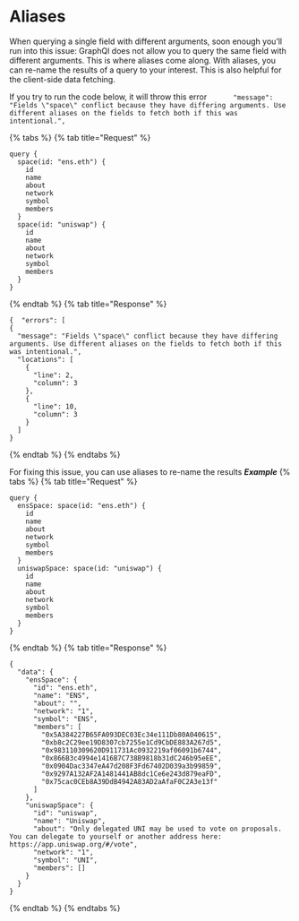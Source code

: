 
# Aliases

When querying a single field with different arguments, soon enough you’ll run into this issue:  GraphQl does not allow you to  query the same field with different arguments. This is where aliases come along. With aliases, you can re-name the results of a query to your interest. This is also helpful for the client-side data fetching. 

If you try to run the code below, it will throw this error ```      "message": "Fields \"space\" conflict because they have differing arguments. Use different aliases on the fields to fetch both if this was intentional.",```

{% tabs %} {% tab title="Request" %}
```
query {
  space(id: "ens.eth") {
    id
    name
    about
    network
    symbol
    members
  } 
  space(id: "uniswap") {
    id
    name
    about
    network
    symbol
    members
  }
}
```
{% endtab %}
{% tab title="Response" %}

    {  "errors": [
    {
      "message": "Fields \"space\" conflict because they have differing arguments. Use different aliases on the fields to fetch both if this was intentional.",
      "locations": [
        {
          "line": 2,
          "column": 3
        },
        {
          "line": 10,
          "column": 3
        }
      ]
    }
 
{% endtab %} {% endtabs %}

For fixing this issue, you can use aliases to re-name the results 
***Example***
{% tabs %} {% tab title="Request" %}
```
query {
  ensSpace: space(id: "ens.eth") {
    id
    name
    about
    network
    symbol
    members
  } 
  uniswapSpace: space(id: "uniswap") {
    id
    name
    about
    network
    symbol
    members
  }
}
```
{% endtab %}
{% tab title="Response" %}
```
{
  "data": {
    "ensSpace": {
      "id": "ens.eth",
      "name": "ENS",
      "about": "",
      "network": "1",
      "symbol": "ENS",
      "members": [
        "0x5A384227B65FA093DEC03Ec34e111Db80A040615",
        "0xb8c2C29ee19D8307cb7255e1Cd9CbDE883A267d5",
        "0x983110309620D911731Ac0932219af06091b6744",
        "0x866B3c4994e1416B7C738B9818b31dC246b95eEE",
        "0x0904Dac3347eA47d208F3Fd67402D039a3b99859",
        "0x9297A132AF2A1481441AB8dc1Ce6e243d879eaFD",
        "0x75cac0CEb8A39DdB4942A83AD2aAfaF0C2A3e13f"
      ]
    },
    "uniswapSpace": {
      "id": "uniswap",
      "name": "Uniswap",
      "about": "Only delegated UNI may be used to vote on proposals. You can delegate to yourself or another address here: https://app.uniswap.org/#/vote",
      "network": "1",
      "symbol": "UNI",
      "members": []
    }
  }
}
```
{% endtab %} {% endtabs %}
